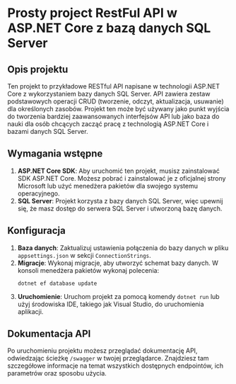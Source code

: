 # Prosty project RestFul API w ASP.NET Core z bazą danych SQL Server

## Opis projektu
Ten projekt to przykładowe RESTful API napisane w technologii ASP.NET Core z wykorzystaniem bazy danych SQL Server. API zawiera zestaw podstawowych operacji CRUD (tworzenie, odczyt, aktualizacja, usuwanie) dla określonych zasobów. 
Projekt ten może być używany jako punkt wyjścia do tworzenia bardziej zaawansowanych interfejsów API lub jako baza do nauki dla osób chcących zacząć pracę z technologią ASP.NET Core i bazami danych SQL Server.

## Wymagania wstępne
1. **ASP.NET Core SDK**: Aby uruchomić ten projekt, musisz zainstalować SDK ASP.NET Core. Możesz pobrać i zainstalować je z oficjalnej strony Microsoft lub użyć menedżera pakietów dla swojego systemu operacyjnego.
2. **SQL Server**: Projekt korzysta z bazy danych SQL Server, więc upewnij się, że masz dostęp do serwera SQL Server i utworzoną bazę danych.

## Konfiguracja
1. **Baza danych**: Zaktualizuj ustawienia połączenia do bazy danych w pliku `appsettings.json` w sekcji `ConnectionStrings`.
2. **Migracje**: Wykonaj migracje, aby utworzyć schemat bazy danych. W konsoli menedżera pakietów wykonaj polecenia:
   ```
   dotnet ef database update
   ```
3. **Uruchomienie**: Uruchom projekt za pomocą komendy `dotnet run` lub użyj środowiska IDE, takiego jak Visual Studio, do uruchomienia aplikacji.

## Dokumentacja API
Po uruchomieniu projektu możesz przeglądać dokumentację API, odwiedzając ścieżkę `/swagger` w twojej przeglądarce. Znajdziesz tam szczegółowe informacje na temat wszystkich dostępnych endpointów, ich parametrów oraz sposobu użycia.


